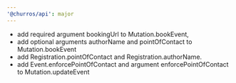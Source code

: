 ```yaml
---
'@churros/api': major
---
```


- add required argument bookingUrl to Mutation.bookEvent,
- add optional arguments authorName and pointOfContact to Mutation.bookEvent
- add Registration.pointOfContact and Registration.authorName.
- add Event.enforcePointOfContact and argument enforcePointOfContact to Mutation.updateEvent
